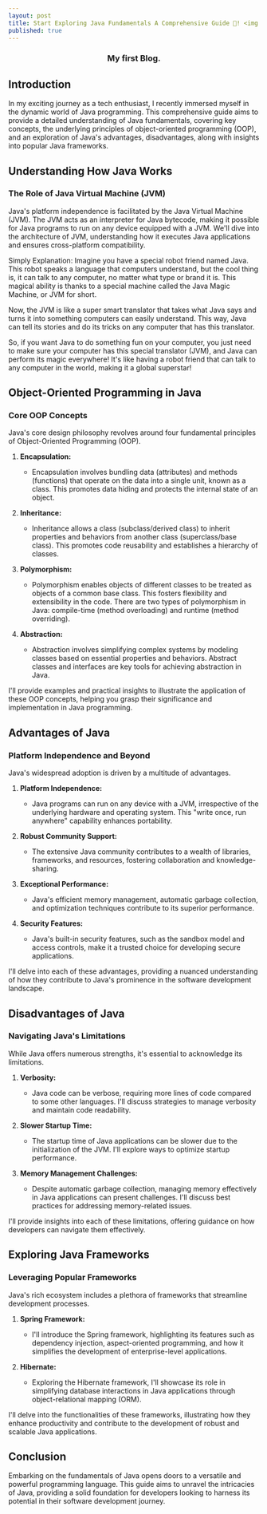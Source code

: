```yaml
---
layout: post
title: Start Exploring Java Fundamentals A Comprehensive Guide 📖! <img src="https://tinyurl.com/3jse9uzx" width="30px">
published: true
---
```

<h3 align="center">My first Blog.</h3>


## Introduction

In my exciting journey as a tech enthusiast, I recently immersed myself in the dynamic world of Java programming. This comprehensive guide aims to provide a detailed understanding of Java fundamentals, covering key concepts, the underlying principles of object-oriented programming (OOP), and an exploration of Java's advantages, disadvantages, along with insights into popular Java frameworks.

## Understanding How Java Works

### The Role of Java Virtual Machine (JVM)

Java's platform independence is facilitated by the Java Virtual Machine (JVM). The JVM acts as an interpreter for Java bytecode, making it possible for Java programs to run on any device equipped with a JVM. We'll dive into the architecture of JVM, understanding how it executes Java applications and ensures cross-platform compatibility.

Simply Explanation: Imagine you have a special robot friend named Java. This robot speaks a language that computers understand, but the cool thing is, it can talk to any computer, no matter what type or brand it is. This magical ability is thanks to a special machine called the Java Magic Machine, or JVM for short.

Now, the JVM is like a super smart translator that takes what Java says and turns it into something computers can easily understand. This way, Java can tell its stories and do its tricks on any computer that has this translator.

So, if you want Java to do something fun on your computer, you just need to make sure your computer has this special translator (JVM), and Java can perform its magic everywhere! It's like having a robot friend that can talk to any computer in the world, making it a global superstar!

## Object-Oriented Programming in Java

### Core OOP Concepts

Java's core design philosophy revolves around four fundamental principles of Object-Oriented Programming (OOP).

1. **Encapsulation:**
   - Encapsulation involves bundling data (attributes) and methods (functions) that operate on the data into a single unit, known as a class. This promotes data hiding and protects the internal state of an object.

2. **Inheritance:**
   - Inheritance allows a class (subclass/derived class) to inherit properties and behaviors from another class (superclass/base class). This promotes code reusability and establishes a hierarchy of classes.

3. **Polymorphism:**
   - Polymorphism enables objects of different classes to be treated as objects of a common base class. This fosters flexibility and extensibility in the code. There are two types of polymorphism in Java: compile-time (method overloading) and runtime (method overriding).

4. **Abstraction:**
   - Abstraction involves simplifying complex systems by modeling classes based on essential properties and behaviors. Abstract classes and interfaces are key tools for achieving abstraction in Java.

I'll provide examples and practical insights to illustrate the application of these OOP concepts, helping you grasp their significance and implementation in Java programming.

## Advantages of Java

### Platform Independence and Beyond

Java's widespread adoption is driven by a multitude of advantages.

1. **Platform Independence:**
   - Java programs can run on any device with a JVM, irrespective of the underlying hardware and operating system. This "write once, run anywhere" capability enhances portability.

2. **Robust Community Support:**
   - The extensive Java community contributes to a wealth of libraries, frameworks, and resources, fostering collaboration and knowledge-sharing.

3. **Exceptional Performance:**
   - Java's efficient memory management, automatic garbage collection, and optimization techniques contribute to its superior performance.

4. **Security Features:**
   - Java's built-in security features, such as the sandbox model and access controls, make it a trusted choice for developing secure applications.

I'll delve into each of these advantages, providing a nuanced understanding of how they contribute to Java's prominence in the software development landscape.

## Disadvantages of Java

### Navigating Java's Limitations

While Java offers numerous strengths, it's essential to acknowledge its limitations.

1. **Verbosity:**
   - Java code can be verbose, requiring more lines of code compared to some other languages. I'll discuss strategies to manage verbosity and maintain code readability.

2. **Slower Startup Time:**
   - The startup time of Java applications can be slower due to the initialization of the JVM. I'll explore ways to optimize startup performance.

3. **Memory Management Challenges:**
   - Despite automatic garbage collection, managing memory effectively in Java applications can present challenges. I'll discuss best practices for addressing memory-related issues.

I'll provide insights into each of these limitations, offering guidance on how developers can navigate them effectively.

## Exploring Java Frameworks

### Leveraging Popular Frameworks

Java's rich ecosystem includes a plethora of frameworks that streamline development processes.

1. **Spring Framework:**
   - I'll introduce the Spring framework, highlighting its features such as dependency injection, aspect-oriented programming, and how it simplifies the development of enterprise-level applications.

2. **Hibernate:**
   - Exploring the Hibernate framework, I'll showcase its role in simplifying database interactions in Java applications through object-relational mapping (ORM).

I'll delve into the functionalities of these frameworks, illustrating how they enhance productivity and contribute to the development of robust and scalable Java applications.

## Conclusion

Embarking on the fundamentals of Java opens doors to a versatile and powerful programming language. This guide aims to unravel the intricacies of Java, providing a solid foundation for developers looking to harness its potential in their software development journey.

